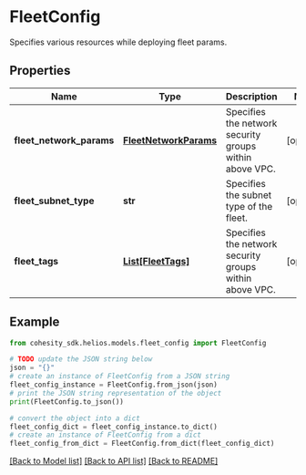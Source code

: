# FleetConfig

Specifies various resources while deploying fleet params.

## Properties

Name | Type | Description | Notes
------------ | ------------- | ------------- | -------------
**fleet_network_params** | [**FleetNetworkParams**](FleetNetworkParams.md) | Specifies the network security groups within above VPC. | [optional] 
**fleet_subnet_type** | **str** | Specifies the subnet type of the fleet. | [optional] 
**fleet_tags** | [**List[FleetTags]**](FleetTags.md) | Specifies the network security groups within above VPC. | [optional] 

## Example

```python
from cohesity_sdk.helios.models.fleet_config import FleetConfig

# TODO update the JSON string below
json = "{}"
# create an instance of FleetConfig from a JSON string
fleet_config_instance = FleetConfig.from_json(json)
# print the JSON string representation of the object
print(FleetConfig.to_json())

# convert the object into a dict
fleet_config_dict = fleet_config_instance.to_dict()
# create an instance of FleetConfig from a dict
fleet_config_from_dict = FleetConfig.from_dict(fleet_config_dict)
```
[[Back to Model list]](../README.md#documentation-for-models) [[Back to API list]](../README.md#documentation-for-api-endpoints) [[Back to README]](../README.md)


